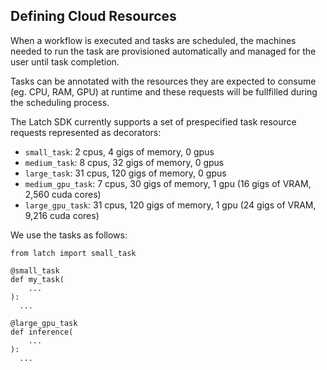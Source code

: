 Defining Cloud Resources
---

When a workflow is executed and tasks are scheduled, the machines needed to run
the task are provisioned automatically and managed for the user until task
completion. 

Tasks can be annotated with the resources they are expected to consume (eg. CPU,
RAM, GPU) at runtime and these requests will be fullfilled during the scheduling
process.

The Latch SDK currently supports a set of prespecified task resource requests
represented as decorators:

* `small_task`: 2 cpus, 4 gigs of memory, 0 gpus
* `medium_task`: 8 cpus, 32 gigs of memory, 0 gpus
* `large_task`: 31 cpus, 120 gigs of memory, 0 gpus
* `medium_gpu_task`: 7 cpus, 30 gigs of memory, 1 gpu (16 gigs of VRAM, 2,560 cuda cores)
* `large_gpu_task`: 31 cpus, 120 gigs of memory, 1 gpu (24 gigs of VRAM, 9,216 cuda cores)

We use the tasks as follows:

```
from latch import small_task

@small_task
def my_task(
	...
):
  ...

@large_gpu_task
def inference(
	...
):
  ...
```
